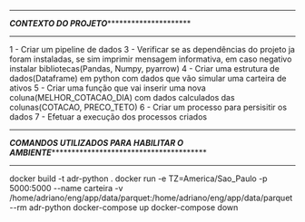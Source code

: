 **************************************************************************************************************************************************************************************************************************************************************************
*****************************************************************************************************************CONTEXTO DO PROJETO**************************************************************************************************************************************
**************************************************************************************************************************************************************************************************************************************************************************
1 - Criar um pipeline de dados 
3 - Verificar se as dependências do projeto ja foram instaladas, se sim imprimir mensagem informativa, em caso negativo instalar bibliotecas(Pandas, Numpy, pyarrow)
4 - Criar uma estrutura de dados(Dataframe) em python com dados que vão simular uma carteira de ativos
5 - Criar uma função que vai inserir uma nova coluna(MELHOR_COTACAO_DIA) com dados calculados das colunas(COTACAO, PRECO_TETO)
6 - Criar um processo para persisitir os dados
7 - Efetuar a execução dos processos criados




**************************************************************************************************************************************************************************************************************************************************************************
*******************************************************************************************COMANDOS UTILIZADOS PARA HABILITAR O AMBIENTE**********************************************************************************************************************************
**************************************************************************************************************************************************************************************************************************************************************************
docker build -t adr-python .
docker run -e TZ=America/Sao_Paulo -p 5000:5000 --name carteira -v /home/adriano/eng/app/data/parquet:/home/adriano/eng/app/data/parquet --rm adr-python
docker-compose up
docker-compose down




